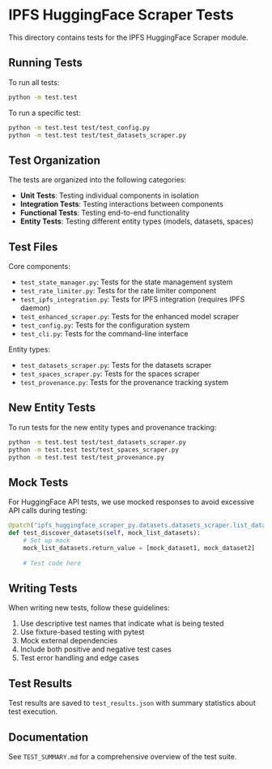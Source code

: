 # IPFS HuggingFace Scraper Tests

This directory contains tests for the IPFS HuggingFace Scraper module.

## Running Tests

To run all tests:

```bash
python -m test.test
```

To run a specific test:

```bash
python -m test.test test/test_config.py
python -m test.test test/test_datasets_scraper.py
```

## Test Organization

The tests are organized into the following categories:

- **Unit Tests**: Testing individual components in isolation
- **Integration Tests**: Testing interactions between components
- **Functional Tests**: Testing end-to-end functionality
- **Entity Tests**: Testing different entity types (models, datasets, spaces)

## Test Files

Core components:
- `test_state_manager.py`: Tests for the state management system
- `test_rate_limiter.py`: Tests for the rate limiter component
- `test_ipfs_integration.py`: Tests for IPFS integration (requires IPFS daemon)
- `test_enhanced_scraper.py`: Tests for the enhanced model scraper
- `test_config.py`: Tests for the configuration system
- `test_cli.py`: Tests for the command-line interface

Entity types:
- `test_datasets_scraper.py`: Tests for the datasets scraper
- `test_spaces_scraper.py`: Tests for the spaces scraper
- `test_provenance.py`: Tests for the provenance tracking system

## New Entity Tests

To run tests for the new entity types and provenance tracking:

```bash
python -m test.test test/test_datasets_scraper.py
python -m test.test test/test_spaces_scraper.py
python -m test.test test/test_provenance.py
```

## Mock Tests

For HuggingFace API tests, we use mocked responses to avoid excessive API calls during testing:

```python
@patch("ipfs_huggingface_scraper_py.datasets.datasets_scraper.list_datasets")
def test_discover_datasets(self, mock_list_datasets):
    # Set up mock
    mock_list_datasets.return_value = [mock_dataset1, mock_dataset2]
    
    # Test code here
```

## Writing Tests

When writing new tests, follow these guidelines:

1. Use descriptive test names that indicate what is being tested
2. Use fixture-based testing with pytest
3. Mock external dependencies
4. Include both positive and negative test cases
5. Test error handling and edge cases

## Test Results

Test results are saved to `test_results.json` with summary statistics about test execution.

## Documentation

See `TEST_SUMMARY.md` for a comprehensive overview of the test suite.
